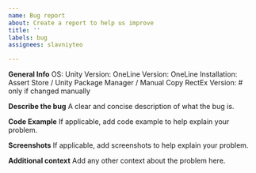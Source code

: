 ```yaml
---
name: Bug report
about: Create a report to help us improve
title: ''
labels: bug
assignees: slavniyteo

---
```


**General Info**
OS: 
Unity Version: 
OneLine Version: 
OneLine Installation: Assert Store / Unity Package Manager / Manual Copy
RectEx Version: # only if changed manually

**Describe the bug**
A clear and concise description of what the bug is.

**Code Example**
If applicable, add code example to help explain your problem.

**Screenshots**
If applicable, add screenshots to help explain your problem.

**Additional context**
Add any other context about the problem here.
